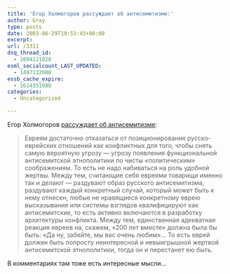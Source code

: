 ```yaml
---
title: 'Егор Холмогоров рассуждает об антисемитизме:'
author: Gray
type: posts
date: 2003-06-29T19:53:43+00:00
excerpt:
url: /3311
dsq_thread_id:
  - 1694121028
esml_socialcount_LAST_UPDATED:
  - 1497132008
essb_cache_expire:
  - 1614351088
categories:
  - Uncategorized

---
```








Егор Холмогоров <a href="http://www.livejournal.com/users/holmogor/394643.html" target="_blank">рассуждает об антисемитизме</a>:

> Евреям достаточно отказаться от позиционирования русско-еврейских отношений как конфликтных для того, чтобы снять самую вероятную угрозу &#8212; угрозу появления функциональной антисемитской этнополитики по чисты &#171;политическим&#187; соображениям. То есть не надо набиваться на роль удобной жертвы. Между тем, считающие себя евреями товарищи именно так и делают &#8212; раздувают образ русского антисемитизма, раздувают каждый конкретный случай, который может быть к нему отнесен, любые не нравящиеся конкретному еврею высказывания или системы взглядов квалифицируют как антисемитские, то есть активно включаются в разработку архитектуры конфликта. Между тем, единственная адекватная реакция евреев на, скажем, &#171;200 лет вместе&#187; должна была бы быть: &#171;Да ну, забейте, мы вас очень любим&#187;&#8230; То есть еврей должен быть попросту неинтересной и невыигрышной жертвой антисемитской этнополитики, тогда он и перестанет ею быть.

В комментариях там тоже есть интересные мысли&#8230;